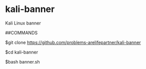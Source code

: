# kali-banner
Kali Linux banner

##COMMANDS

$git clone https://github.com/problems-arelifepartner/kali-banner

$cd kali-banner

$bash banner.sh
